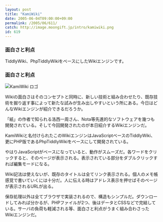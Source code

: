 ```yaml
---
layout: post
title: "KamiWiki"
date: 2005-06-04T09:00:00+09:00
permalink: /2005/06/611/
catch: http://image.moongift.jp/intro/kamiwiki.png
id: 619
---
```

### 面白さと利点
  
TiddlyWiki、PhpTiddlyWikiをベースにしたWikiエンジンです。  
<!--more-->  

### 面白さと利点
  

![KamiWiki ロゴ](http://image.moongift.jp/intro/kamiwiki.png "KamiWiki ロゴ")

  

Wikiの面白さはそのコンセプトと同時に、新しい技術と組み合わせたり、既存技術を掘り返す事によって新たな試みが生み出しやすいという所にある。今日はどんなWikiエンジンが紹介できるだろうか。

  

「紙」の作者で知られる洛西一周さん、Nota等先進的なソフトウェアを幾つも開発されている。そして今回開発されたのが本日紹介するWikiエンジンだ。

  

KamiWikiと名付けられたこのWikiエンジンはJavaScriptベースのTiddlyWiki、更にPHP版であるPhpTiddlyWikiをベースにして開発されている。

  

やはりJavaScriptがベースになっていると、動作がスムーズだ。各ワードをクリックすると、そのページが表示される。表示されている部分をダブルクリックすれば編集モードになる。

  

Wiki記法は使えないが、既存のタイトルは全てリンク表示される。個人のメモ帳感覚で書いていくには十分だ。人に伝える時はアドレス表示を押せばそのページが表示されるURLが出る。

  

保存処理以外は全てブラウザで実装されるので、構造もシンプルだ。ダウンロードしてみれば分かるが、PHPファイルが2つ、後はデータとCSSなどで完結している。サーバの負荷も軽減される等、面白さと利点がうまく組み合わさったWikiエンジンだ。


